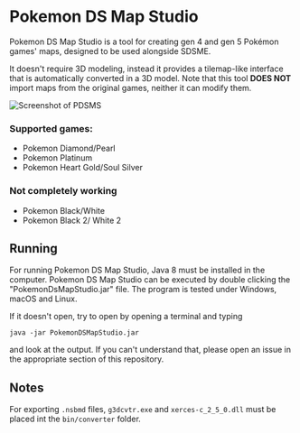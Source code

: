 # Pokemon DS Map Studio
Pokemon DS Map Studio is a tool for creating gen 4 and gen 5 Pokémon games' maps, designed to be used alongside SDSME.

It doesn't require 3D modeling, instead it provides a tilemap-like interface that is automatically converted in a 3D model.
Note that this tool **DOES NOT** import maps from the original games, neither it can modify them.

![Screenshot of PDSMS](https://i.imgur.com/8GNJD8V.png)

### Supported games:
- Pokemon Diamond/Pearl
- Pokemon Platinum
- Pokemon Heart Gold/Soul Silver
### Not completely working
- Pokemon Black/White
- Pokemon Black 2/ White 2

## Running
For running Pokemon DS Map Studio, Java 8 must be installed in the computer.
Pokemon DS Map Studio can be executed by double clicking the "PokemonDsMapStudio.jar" file. 
The program is tested under Windows, macOS and Linux.

If it doesn't open, try to open by opening a terminal and typing
```shell
java -jar PokemonDSMapStudio.jar
```
and look at the output.
If you can't understand that, please open an issue in the appropriate section of this repository.

## Notes
For exporting `.nsbmd` files, `g3dcvtr.exe` and `xerces-c_2_5_0.dll` must be placed int the `bin/converter` folder.
